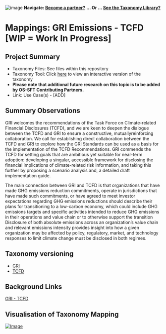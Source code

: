![image](https://user-images.githubusercontent.com/112073913/188821900-0c411acf-fbdd-4163-adc9-3ba4e2be78df.png)
**Navigate: [Become a partner?](https://github.com/FD-SustainableFinance/l6l-PARTNERS)**
**... Or ... [See the Taxonomy Library?](https://github.com/orgs/FD-SustainableFinance/projects/2)**

# Mappings: GRI Emissions - TCFD [WIP = Work In Progress]

## Project Summary
- Taxonomy Files: See files within this repository
- Taxonomy Tool: Click [here](https://partners.solidatus.com/viewer/share/jC0Yri07hbb8oZC0tjvsXraNVp5JIxiy) to view an interactive version of the taxonomy
- **Please note that additional future research on this topic is to be added by OS-SFT Contributing Partners.**
- Link: Use Case(s) - [ADD]

## Summary Observations
GRI welcomes the recommendations of the Task Force on Climate-related Financial Disclosures (TCFD),
and we are keen to deepen the dialogue between the TCFD and GRI to ensure a constructive, mutuallyreinforcing collaboration. We call for establishing direct collaboration between the TCFD and GRI to explore how the GRI Standards can be used as a basis for the implementation of the TCFD
Recommendations. GRI commends the TCFD for setting goals that are ambitious yet suitable for near-term adoption:
developing a singular, accessible framework for disclosing the financial implications of climate-related risk
information, and taking this further by proposing a scenario analysis and, a detailed draft implementation
guide.

The main connection between GRI and TCFD is that organizations that have made GHG emissions reduction commitments, operate in jurisdictions that have made such commitments, or have agreed to meet investor expectations regarding GHG emissions reductions should describe their plans for transitioning to a low-carbon economy, which could include GHG emissions targets and specific activities intended to reduce GHG emissions in their operations and value chain or to otherwise support the transition
Disclosure of both absolute emissions across an organization’s value chain and relevant emissions intensity provides insight into how a given organization may be affected by policy, regulatory, market, and technology responses to limit climate change must be disclosed in both regimes. 

## Taxonomy versioning
- [GRI](https://github.com/FD-SustainableFinance/RESEARCH---GLOBAL-REPORTING-INITIATIVE)
- [TCFD](https://github.com/FD-SustainableFinance/RESEARCH---TASK-FORCE-ON-CLIMATE-RELATED-FINANCIAL-DISCLOSURES)

## Background Links
[GRI - TCFD](https://www.globalreporting.org/standards/media/1379/item-10-submission-gri-tcfd-publication.pdf)

## Visualisation of Taxonomy Mapping
[![Image](https://user-images.githubusercontent.com/112077283/194526410-4b49daa5-b43c-457f-836a-1f8b094d5fb8.png "Click to open interactive Taxonomy Tool")](https://partners.solidatus.com/viewer/share/YvgYiAX97i2V1uC83WhmYnxDbPl6v5kW)
